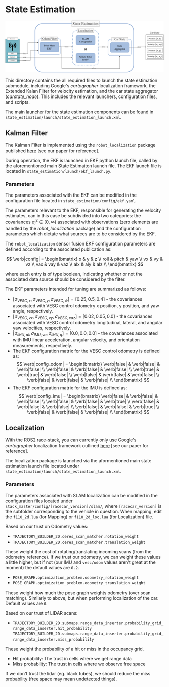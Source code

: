# State Estimation
![State Estimation Architecture](./misc/state_estimation_arch.png)

This directory contains the all required files to launch the state estimation submodule, including Google's *cartographer* localization framework, the Extended Kalan Filter for velocity estimation, and the car state aggregator (*carstate_node*). This includes the relevant launchers, configuration files, and scripts. 

The main launcher for the state estimation components can be found in `state_estimation/launch/state_estimation_launch.xml`. 

## Kalman Filter ##

The Kalman Filter is implemented using the `robot_localization` package published [here](https://github.com/cra-ros-pkg/robot_localization) [see our paper for reference]. 

During operation, the EKF is launched in EKF python launch file, called by the aforementioned main State Estimaiton launch file. The EKF launch file is located in `state_estimation/launch/ekf_launch.py`.

### Parameters

The parameters associated with the EKF can be modified in the configuration file located in `state_estimation/config/ekf.yaml`.

The parameters relevant to the EKF, responsible for generating the velocity estimates, can in this case be subdivided into two categories: the covariances $\sigma_{i}^2 \in [0, \infty)$ associated with observations (zero elements are handled by the *robot_localization* package) and the configuration parameters which dictate what sources are to be considered by the EKF. 
    
The `robot_localization` sensor fusion EKF configuration parameters are defined according to the associated publication as:
    
$$ 
\verb|config| =
\begin{bmatrix}
    x & y & z \\
    roll & pitch & yaw \\
    vx & vy & vz \\
    vax & vay & vaz \\
    alx & aly & alz \\
\end{bmatrix} 
$$

where each entry is of type boolean, indicating whether or not the associated data source should be considered by the filter.

The EKF parameters intended for tuning are summarized as follows:

- $[\sigma_{VESC,x}, \sigma_{VESC,y}, \sigma_{VESC,\psi}] = [0.25, 0.5, 0.4]$ - the covariances associated with VESC control odometry x position, y position, and yaw angle, respectively.
- $[\sigma_{VESC,vx}, \sigma_{VESC,vy}, \sigma_{VESC,vaz}] = [0.02, 0.05, 0.0]$ - the covariances associated with VESC control odometry longitudinal, lateral, and angular yaw velocities, respectively.
- $[\sigma_{IMU,al}, \sigma_{IMU,va}, \sigma_{IMU,q}] = [0.0,0.0,0.0]$ - the covariances associated with IMU linear acceleration, angular velocity, and orientation measurements, respectively.
- The EKF configuration matrix for the VESC control odometry is defined as:
$$
\verb|config_odom| = 
\begin{bmatrix}
    \verb|false| & \verb|false| & \verb|false| \\
    \verb|false| & \verb|false| & \verb|false| \\
    \verb|true| & \verb|true| & \verb|false| \\
    \verb|false| & \verb|false| & \verb|false| \\
    \verb|false| & \verb|false| & \verb|false| \\
\end{bmatrix}
$$
- The EKF configuration matrix for the IMU is defined as:
$$
\verb|config_imu| = 
\begin{bmatrix}
    \verb|false| & \verb|false| & \verb|false| \\
    \verb|false| & \verb|false| & \verb|true| \\
    \verb|false| & \verb|false| & \verb|false| \\
    \verb|false| & \verb|false| & \verb|true| \\
    \verb|false| & \verb|false| & \verb|false| \\
\end{bmatrix}
$$

## Localization ##

With the ROS2 race-stack, you can currently only use Google's *cartographer* localization framework outlined [here](https://google-cartographer-ros.readthedocs.io/en/latest/) [see our paper for reference]. 

The localization package is launched via the aformentioned main state estimation launch file located under `state_estimation/launch/state_estimation_launch.xml`. 

### Parameters

The parameters associated with SLAM localization can be modified in the configuration files located under `stack_master/config/[racecar_version]/slam/`, where `[racecar_version]` is the subfolder corresponding to the vehicle in question. When mapping, edit the `f110_2d.lua` (for Mapping) or `f110_2d_loc.lua` (for Localization) file.

Based on our trust on Odometry values:
- `TRAJECTORY_BUILDER_2D.ceres_scan_matcher.rotation_weight`
- `TRAJECTORY_BUILDER_2D.ceres_scan_matcher.translation_weight`

These weight the cost of rotating/translating incoming scans (from the odometry reference). If we trust our odometry, we can weight these values a little higher, but if not (our IMU and `vesc/odom` values aren't great at the moment) the default values are `0.2`.

- `POSE_GRAPH.optimization_problem.odometry_rotation_weight`
- `POSE_GRAPH.optimization_problem.odometry_translation_weight`

These weight how much the pose graph weights odometry (over scan matching). Similarly to above, but when performing localization of the car. Default values are `0`.

Based on our trust of LIDAR scans:
- `TRAJECTORY_BUILDER_2D.submaps.range_data_inserter.probability_grid_range_data_inserter.hit_probability`
`TRAJECTORY_BUILDER_2D.submaps.range_data_inserter.probability_grid_range_data_inserter.miss_probability`

These weight the probability of a hit or miss in the occupancy grid.
- Hit probability: The trust in cells where we get range data
- Miss probability: The trust in cells where we observe free space

If we don't trust the lidar (eg. black tubes), we should reduce the miss probability (free space may mean undetected things).

